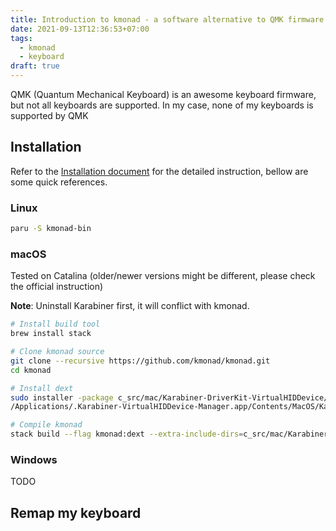 ```yaml
---
title: Introduction to kmonad - a software alternative to QMK firmware
date: 2021-09-13T12:36:53+07:00
tags:
  - kmonad
  - keyboard
draft: true
---
```


QMK (Quantum Mechanical Keyboard) is an awesome keyboard firmware, but not all keyboards are supported.
In my case, none of my keyboards is supported by QMK

## Installation

Refer to the [Installation document](https://github.com/kmonad/kmonad/blob/master/doc/installation.md#arch-linux) for the detailed instruction, bellow are some quick references.

### Linux

```sh
paru -S kmonad-bin
```

### macOS


Tested on Catalina (older/newer versions might be different, please check the official instruction)

**Note**: Uninstall Karabiner first, it will conflict with kmonad.

```sh
# Install build tool
brew install stack

# Clone kmonad source
git clone --recursive https://github.com/kmonad/kmonad.git
cd kmonad

# Install dext
sudo installer -package c_src/mac/Karabiner-DriverKit-VirtualHIDDevice/dist/Karabiner-DriverKit-VirtualHIDDevice-1.15.0.pkg -target LocalSystem
/Applications/.Karabiner-VirtualHIDDevice-Manager.app/Contents/MacOS/Karabiner-VirtualHIDDevice-Manager activate

# Compile kmonad
stack build --flag kmonad:dext --extra-include-dirs=c_src/mac/Karabiner-DriverKit-VirtualHIDDevice/include/pqrs/karabiner/driverkit:c_src/mac/Karabiner-DriverKit-VirtualHIDDevice/src/Client/vendor/include
```

### Windows

TODO

## Remap my keyboard

